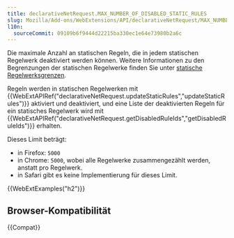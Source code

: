 ```yaml
---
title: declarativeNetRequest.MAX_NUMBER_OF_DISABLED_STATIC_RULES
slug: Mozilla/Add-ons/WebExtensions/API/declarativeNetRequest/MAX_NUMBER_OF_DISABLED_STATIC_RULES
l10n:
  sourceCommit: 09109b6f9444d22215ba330ec1e64e73980b2a6c
---
```


Die maximale Anzahl an statischen Regeln, die in jedem statischen Regelwerk deaktiviert werden können. Weitere Informationen zu den Begrenzungen der statischen Regelwerke finden Sie unter [statische Regelwerksgrenzen](/de/docs/Mozilla/Add-ons/WebExtensions/API/declarativeNetRequest#static_ruleset_limits).

Regeln werden in statischen Regelwerken mit {{WebExtAPIRef("declarativeNetRequest.updateStaticRules","updateStaticRules")}} aktiviert und deaktiviert, und eine Liste der deaktivierten Regeln für ein statisches Regelwerk wird mit {{WebExtAPIRef("declarativeNetRequest.getDisabledRuleIds","getDisabledRuleIds")}} erhalten.

Dieses Limit beträgt:

- in Firefox: `5000`
- in Chrome: `5000`, wobei alle Regelwerke zusammengezählt werden, anstatt pro Regelwerk.
- in Safari gibt es keine Implementierung für dieses Limit.

{{WebExtExamples("h2")}}

## Browser-Kompatibilität

{{Compat}}
